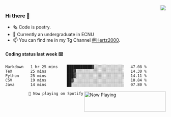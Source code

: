 <img  align="right" src="https://github-readme-stats.vercel.app/api?username=BillChen2K&show_icons=true&count_private=true&hide_title=true">

### Hi there 👋

- 🗞 Code is poetry.
- 🌱 Currently an undergraduate in ECNU
- 📫 You can find me in my Tg Channel [@Hertz2000](https://t.me/Hertz2000).

#### Coding status last week ⌨️

<!--START_SECTION:waka-->
```text
Markdown   1 hr 25 mins    ███████████▓░░░░░░░░░░░░░   47.08 % 
TeX        25 mins         ███▓░░░░░░░░░░░░░░░░░░░░░   14.30 % 
Python     25 mins         ███▓░░░░░░░░░░░░░░░░░░░░░   14.11 % 
CSV        19 mins         ██▓░░░░░░░░░░░░░░░░░░░░░░   10.84 % 
Java       14 mins         ██░░░░░░░░░░░░░░░░░░░░░░░   07.80 % 
```
<!--END_SECTION:waka-->


<div>
<a href="https://spotify-now-playing.billchen2k.vercel.app/now-playing?open">
   <img align="right" src="https://spotify-now-playing.billchen2k.vercel.app/now-playing" width="256" height="64" alt="Now Playing">
</a>
</div>

<div>
<p align="right"><code>🎵 Now playing on Spotify</code></p>
</div>

<!--
**BillChen2K/BillChen2K** is a ✨ _special_ ✨ repository because its `README.md` (this file) appears on your GitHub profile.

Here are some ideas to get you started:

- 🔭 I’m currently working on ...
- 🌱 I’m currently learning ...
- 👯 I’m looking to collaborate on ...
- 🤔 I’m looking for help with ...
- 💬 Ask me about ...
- 📫 How to reach me: ...
- 😄 Pronouns: ...
- ⚡ Fun fact: ...
-->
